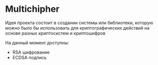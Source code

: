 # Multichipher
Идея проекта состоит в создании системы или библиотеки, которую можно было бы использовать для криптографических действий на основе разных криптосистем и криптошифров

На данный момент доступны:
+ RSA шифрование
+ ECDSA подпись

